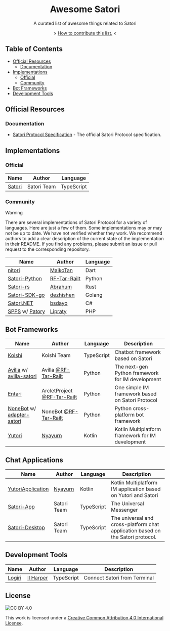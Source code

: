 <div align="center">
  <h1 id="satori">Awesome Satori</h1>
  <p>A curated list of awesome things related to Satori</p>
  <p>&gt; <a href="./CONTRIBUTION.md">How to contribute this list.</a> &lt;</p>
</div>

## Table of Contents

- [Official Resources](#official-resources)
    - [Documentation](#documentation)
- [Implementations](#implementations)
    - [Official](#official)
    - [Community](#community)
- [Bot Frameworks](#bot-frameworks)
- [Development Tools](#development-tools)

## Official Resources

### Documentation

- [Satori Protocol Specification](https://satori.js.org/zh-CN/) - The official Satori Protocol specification.

## Implementations

### Official

| Name | Author |  Language |
| --- | --- | --- |
| [Satori](https://github.com/satorijs/satori) | Satori Team | TypeScript |

### Community

> [!WARNING]
> There are several implementations of Satori Protocol for a variety of languages.
> Here are just a few of them. Some implementations may or may not be up to date.
> We have not verified whether they work.
> We recommend authors to add a clear description of the current state of the implementation in their README.
> If you find any problems, please submit an issue or pull request to the corresponding repository.

<!--:x: / :white_check_mark:-->

| Name | Author |  Language |
| --- | --- | --- |
| [nitori](https://github.com/kawashiro-juukou/nitori) | [MaikoTan](https://github.com/MaikoTan) | Dart |
| [Satori-Python](https://github.com/RF-Tar-Railt/satori-python) | [RF-Tar-Railt](https://github.com/RF-Tar-Railt) | Python |
| [Satori-rs](https://github.com/satorijs/satori-rs)             | [Abrahum](https://github.com/Abrahum) | Rust |
| [Satori-SDK-go](https://github.com/satori-protocol-go/satori-sdk-go)    | [dezhishen](https://github.com/dezhishen)  | Golang |
| [Satori.NET](https://github.com/bsdayo/Satori.NET)             | [bsdayo](https://github.com/bsdayo) | C# |
| [SPPS](https://github.com/im-patory/spps) w/ [Patory](https://github.com/im-patory/patory) | [Lipraty](https://github.com/Lipraty) | PHP |

## Bot Frameworks

| Name | Author | Language | Description |
| --- | --- | --- | --- |
| [Koishi](https://koishi.chat/) | Koishi Team | TypeScript | Chatbot framework based on Satori |
| [Avilla](https://graia.cn/avilla/) w/ [avilla-satori](https://github.com/GraiaProject/Avilla/tree/ryanvk-v1.2/avilla/satori) | Avilla [@RF-Tar-Railt](https://github.com/RF-Tar-Railt) | Python | The next-gen Python framework for IM development |
| [Entari](https://github.com/ArcletProject/Entari) | ArcletProject [@RF-Tar-Railt](https://github.com/RF-Tar-Railt) | Python | One simple IM framework based on Satori Protocol |
| [NoneBot](https://nonebot.dev/) w/ [adapter-satori](https://github.com/nonebot/adapter-satori) | NoneBot [@RF-Tar-Railt](https://github.com/RF-Tar-Railt) | Python | Python cross-platform bot framework |
| [Yutori](https://github.com/Nyayurn/Yutori) | [Nyayurn](https://github.com/Nyayurn) | Kotlin | Kotlin Multiplatform framework for IM development |

## Chat Applications

| Name | Author | Language | Description |
| --- | --- | --- | --- |
| [YutoriApplication](https://github.com/Nyayurn/YutoriApplication) | [Nyayurn](https://github.com/Nyayurn) | Kotlin | Kotlin Multiplatform IM application based on Yutori and Satori |
| [Satori-App](https://github.com/satorijs/satori-app) | Satori Team | TypeScript | The Universal Messenger |
| [Satori-Desktop](https://github.com/Lipraty/satori-desktop) | Satori Team | TypeScript | The universal and cross-platform chat application based on the Satori protocol. |

## Development Tools

| Name | Author | Language | Description |
| --- | --- | --- | --- |
| [Logiri](https://github.com/ilharp/logiri) | [Il Harper](https://github.com/ilharp) | TypeScript | Connect Satori from Terminal |

## License

![CC BY 4.0](https://i.creativecommons.org/l/by/4.0/88x31.png)

This work is licensed under a [Creative Common Attribution 4.0 International License][cc-by].

[cc-by]: http://creativecommons.org/licenses/by/4.0/
